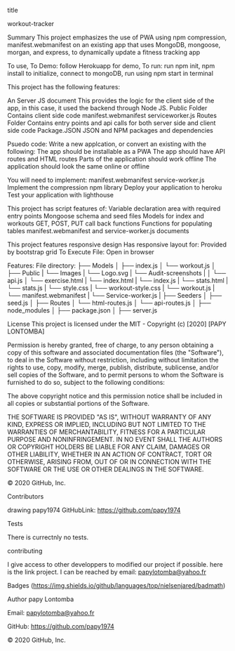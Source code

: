 title 

workout-tracker

Summary
This project emphasizes the use of PWA using npm compression, manifest.webmanifest on an existing app that uses MongoDB, mongoose, morgan, and express, to dynamically update a fitness tracking app

To use,
To Demo: follow Herokuapp for demo,
To run: run npm init, npm install to initialize, connect to mongoDB, run using npm start in terminal

This project has the following features:

An Server JS document
This provides the logic for the client side of the app, in this case, it used the backend through Node JS.
Public Folder
Contains client side code
manifest.webmanifest
serviceworker.js
Routes Folder
Contains entry points and api calls for both server side and client side code
Package.JSON
JSON and NPM packages and dependencies

Psuedo code:
Write a new applcation, or convert an existing with the following:
The app should be installable as a PWA
The app should have API routes and HTML routes
Parts of the application should work offline
The application should look the same online or offline

You will need to implement:
manifest.webmanifest
service-worker.js
Implement the compression npm library
Deploy your application to heroku
Test your application with lighthouse

This project has script features of:
Variable declaration area with required entry points
Mongoose schema and seed files
Models for index and workouts
GET, POST, PUT call back functions
Functions for populating tables
manifest.webmanifest and service-worker.js documents

This project features responsive design
Has responsive layout for:
Provided by bootstrap grid
To Execute File:
Open in browser

Features:
File directory:
├── Models │   ├── index.js │   └── workout.js │  ├── Public | └── Images | └── Logo.svg | └── Audit-screenshots | │   └── api.js │ └── exercise.html | └── index.html | └── index.js | └── stats.html | └── stats.js | └── style.css | └── workout-style.css | └── workout.js | └── manifest.webmanifest | └── Service-worker.js | ├── Seeders │   ├── seed.js │ ├── Routes │   └── html-routes.js │   └── api-routes.js │  ├── node_modules │  ├── package.json │ ├── server.js

License This project is licensed under the MIT - Copyright (c) [2020] [PAPY LONTOMBA]

Permission is hereby granted, free of charge, to any person obtaining a copy of this software and associated documentation files (the "Software"), to deal in the Software without restriction, including without limitation the rights to use, copy, modify, merge, publish, distribute, sublicense, and/or sell copies of the Software, and to permit persons to whom the Software is furnished to do so, subject to the following conditions:

The above copyright notice and this permission notice shall be included in all copies or substantial portions of the Software.

THE SOFTWARE IS PROVIDED "AS IS", WITHOUT WARRANTY OF ANY KIND, EXPRESS OR IMPLIED, INCLUDING BUT NOT LIMITED TO THE WARRANTIES OF MERCHANTABILITY, FITNESS FOR A PARTICULAR PURPOSE AND NONINFRINGEMENT. IN NO EVENT SHALL THE AUTHORS OR COPYRIGHT HOLDERS BE LIABLE FOR ANY CLAIM, DAMAGES OR OTHER LIABILITY, WHETHER IN AN ACTION OF CONTRACT, TORT OR OTHERWISE, ARISING FROM, OUT OF OR IN CONNECTION WITH THE SOFTWARE OR THE USE OR OTHER DEALINGS IN THE SOFTWARE.

© 2020 GitHub, Inc.

Contributors

drawing papy1974 GitHubLink: https://github.com/papy1974

Tests

There is currectnly no tests.

contributing

I give access to other developpers to modified our project if possible. here is the link project. I can be reached by email: papylotomba@yahoo.fr

Badges (https://img.shields.io/github/languages/top/nielsenjared/badmath)

Author papy Lontomba

Email: papylotomba@yahoo.fr

GitHub: https://github.com/papy1974

© 2020 GitHub, Inc.

